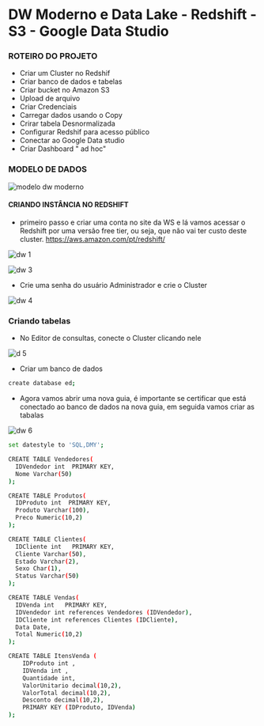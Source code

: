 # DW Moderno e Data Lake - Redshift - S3 - Google Data Studio

### ROTEIRO DO PROJETO

* Criar um Cluster no Redshif
* Criar banco de dados e tabelas
* Criar bucket no Amazon S3
* Upload de arquivo
* Criar Credenciais
* Carregar dados usando o Copy
* Crirar tabela Desnormalizada
* Configurar Redshif para acesso público
*  Conectar ao Google Data studio
*  Criar Dashboard " ad hoc"

### MODELO DE DADOS

![modelo dw moderno](https://github.com/JulioMancini/a/assets/145502330/9ef80ddb-e721-41ff-a0b6-f7ce3685e6ef)

#### CRIANDO INSTÂNCIA NO REDSHIFT

* primeiro passo e criar uma conta no site da WS e lá vamos acessar o Redshift por uma versão free tier, ou seja, que não vai ter custo deste cluster. https://aws.amazon.com/pt/redshift/

![dw 1](https://github.com/JulioMancini/a/assets/145502330/9733465d-f52d-4c40-86e8-b483ce15fb82)

![dw 3](https://github.com/JulioMancini/a/assets/145502330/8c848cf0-e665-436e-b372-e83935cd2c18)

* Crie uma senha do usuário Administrador e crie o Cluster
  
![dw 4](https://github.com/JulioMancini/a/assets/145502330/367ae8a0-0447-4505-9ee9-a9d0bca2c65c)

### Criando tabelas

* No Editor de consultas, conecte o Cluster clicando nele

![d 5](https://github.com/JulioMancini/a/assets/145502330/e4b930e8-2f02-4b76-93e1-c50433d0ac1c)

* Criar um banco de dados
```bash
create database ed;
```

* Agora vamos abrir uma nova guia, é importante se certificar que está conectado ao banco de dados na nova guia, em seguida vamos criar as tabalas

![dw 6](https://github.com/JulioMancini/a/assets/145502330/dd62b1ec-d8cb-4336-908d-b46d1430850b)

```bash
set datestyle to 'SQL,DMY';

CREATE TABLE Vendedores(
  IDVendedor int  PRIMARY KEY,
  Nome Varchar(50)
);

CREATE TABLE Produtos(
  IDProduto int  PRIMARY KEY,
  Produto Varchar(100),
  Preco Numeric(10,2)
);

CREATE TABLE Clientes(
  IDCliente int   PRIMARY KEY,
  Cliente Varchar(50),
  Estado Varchar(2),
  Sexo Char(1),
  Status Varchar(50)
);

CREATE TABLE Vendas(
  IDVenda int   PRIMARY KEY,
  IDVendedor int references Vendedores (IDVendedor),
  IDCliente int references Clientes (IDCliente),
  Data Date,
  Total Numeric(10,2)
);

CREATE TABLE ItensVenda (
    IDProduto int ,
    IDVenda int ,
    Quantidade int,
    ValorUnitario decimal(10,2),
    ValorTotal decimal(10,2),
	Desconto decimal(10,2),
    PRIMARY KEY (IDProduto, IDVenda)
);
```










